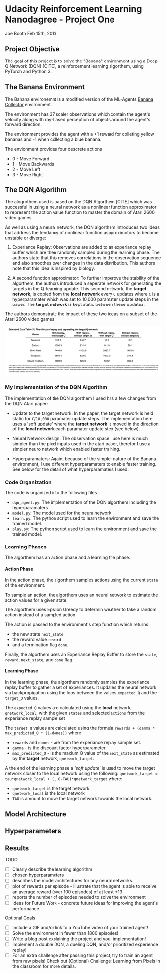 [DataTable3]: images/DataTable3.png "The effects of replay and separating the target Q-network"

# Udacity Reinforcement Learning Nanodagree - Project One
Joe Booth
Feb 15th, 2019

## Project Objective
The goal of this project is to solve the "Banana" environment using a Deep Q Network (DQN) [CITE], a reinforcement learning algorthem, using PyTorch and Python 3.


## The Banana Environment
The Banana environemnt is a modified version of the ML-Agents [Banana Collector](https://github.com/Unity-Technologies/ml-agents/blob/0.4.0/docs/Learning-Environment-Examples.md#banana-collector) environment.

The environment has 37 scaler observations which contain the agent's velocity along with ray-based perception of objects around the agent's forward direction.

The environment provides the agent with a +1 reward for colleting yellow bananas and -1 when collecting a blue banana.

The envionment provides four descrete actions

 * 0 - Move Forward
 * 1 - Move Backwards
 * 2 - Move Left
 * 3 - Move Right


## The DQN Algorithm
The alogrothem used is based on the DQN Algorthem [CITE] which was successful in using a neural network as a nonlinear function approximator to represent the action value function to master the domain of Atari 2600 video games. 

As well as using a neural network, the DQN algorthem introduces two ideas that address the tendancy of nonlinear function aspproximotors to become unstable or diverge:

1) Experiance Replay: Observations are added to an experiance replay buffer which are then randomly sampled during the learning phase. The authors state that this removes correlations in the observation sequence and also smoothes over changes in the data distribution. This authors note that this idea is inspired by biology.

2) A second function approximator: To further imperove the stability of the algorthem, the authors introduced a seperate network for generating the targets in the Q-learning update. This second network, the **target network**, is copied from the **local network** every ```C``` updates where ```C``` is a hyperparamater which was set to 10,000 paramater update steps in the paper. The **target network** is kept static between these updates.


The authors demonstrate the impact of these two ideas on a subset of the Atari 2600 video games:

![alt text][DataTable3]

### My Implementation of the DQN Algorithm

The implementation of the DQN algorthem I used has a few changes from the DQN Atari paper:

* Update to the target network: In the paper, the target network is held static for ```C```/```10,000``` paramater update steps. The implementation here uses a 'soft update' where the **target network** is moved in the direction of the **local network** each paramater update step (see below).

* Neural Network design: The observation space I use here is much simpler than the pixel inputs used in the atari paper, therefor I use a simpler neuro network which enabled faster training.

* Hyperparamaters: Again, because of the simpler nature of the Banana environment, I use different hyperparamaters to enable faster training. See below for the detail of what hyperparamaters I used.

### Code Organization

The code is organized into the following files

* ```dqn_agent.py```: The implementation of the DQN algorthem including the hyperparamaters
* ```model.py```: The model used for the neuralnetwork
* ```learn.py```: The python script used to learn the environment and save the trained model.
* ```play.py```: The python script used to learn the environment and save the trained model.



### Learning Phases

The algorthem has an action phase and a learning the phase. 

#### Action Phase
In the action phase, the algorthem samples actions using the current ```state``` of the environment. 

To sample an action, the algorthem uses an neural network to estimate the action values for a given state. 

The algorthem uses Epslion Greedy to determin weather to take a random action instead of a sampled action. 

The action is passed to the environment's step function which returns:

* the new state ```next_state```
* the reward value ```reward```
* and a termination flag ```done```. 

Finally, the algorthem uses an Experiance Replay Buffer to store the ```state```, ```reward```, ```next_state```, and ```done``` flag.

#### Learning Phase
In the learning phase, the algorthem randomly samples the experiance replay buffer to gather a set of experiances. It updates the neural network via backpropigation using the loos between the values ```expected_Q``` and the ```target_Q``` values.

The ```expected_Q``` values are calculated using the **local** network, ```qnetwork_local```, with the given ```states``` and selected ```actions``` from the experiance replay sample set

The ```target_Q``` values are calculated using the formula ```rewards + (gamma * max_predicted_Q * (1-dones))``` where

 * ```rewards``` and ```dones``` - are from the experiance replay sample set.
 * ```gamma``` - is the discount factor hyperparameter.
 * ```max_predicted_Q``` - is the maxium Q value of the ```next_state``` as estimated by the **target** network, ```qnetwork_target```.

 A the end of the learning phase a *'soft update'* is used to move the target network closer to the local network using the following: ```qnetwork_target = tau*qnetwork_local + (1.0-TAU)*qnetwork_target``` where:

 * ```qnetwork_target``` is the target network
 * ```qnetwork_local``` is the local network
 * ```TAU``` is amount to move the target network towards the local network.


## Model Architecture 


## Hyperparameters





## Results


TODO

* [ ] Clearly describe the learning algorithm 
* [ ] chosen hyperparameters
* [ ] describes the model architectures for any neural networks.
* [ ] plot of rewards per episode - illustrate that the agent is able to receive an average reward (over 100 episodes) of at least +13
* [ ] reports the number of episodes needed to solve the environment
* [ ] Ideas for Future Work - concrete future ideas for improving the agent's performance.

Optional Goals
* [ ] Include a GIF and/or link to a YouTube video of your trained agent!
* [ ] Solve the environment in fewer than 1800 episodes!
* [ ] Write a blog post explaining the project and your implementation!
* [ ] Implement a double DQN, a dueling DQN, and/or prioritized experience replay!
* [ ] For an extra challenge after passing this project, try to train an agent from raw pixels! Check out (Optional) Challenge: Learning from Pixels in the classroom for more details.
